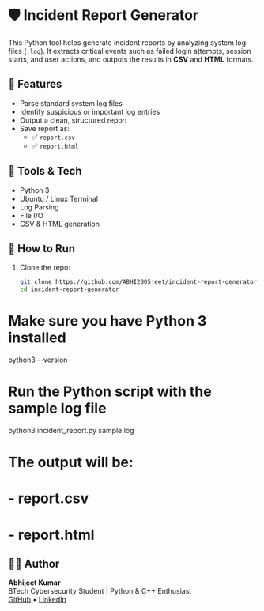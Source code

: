 # 🛡️ Incident Report Generator

This Python tool helps generate incident reports by analyzing system log files (`.log`). It extracts critical events such as failed login attempts, session starts, and user actions, and outputs the results in **CSV** and **HTML** formats.

## 📂 Features

- Parse standard system log files
- Identify suspicious or important log entries
- Output a clean, structured report
- Save report as:
  - ✅ `report.csv`
  - ✅ `report.html`

## 🧰 Tools & Tech

- Python 3
- Ubuntu / Linux Terminal
- Log Parsing
- File I/O
- CSV & HTML generation

## 🔧 How to Run

1. Clone the repo:
   ```bash
   git clone https://github.com/ABHI2005jeet/incident-report-generator
   cd incident-report-generator
# Make sure you have Python 3 installed
python3 --version

# Run the Python script with the sample log file
python3 incident_report.py sample.log

# The output will be:
# - report.csv
# - report.html
## 👨‍💻 Author

**Abhijeet Kumar**  
BTech Cybersecurity Student | Python & C++ Enthusiast  
[GitHub](https://github.com/ABHI2005jeet) • [LinkedIn](https://www.linkedin.com/in/abhijeet-kumar-357ba5329/)

